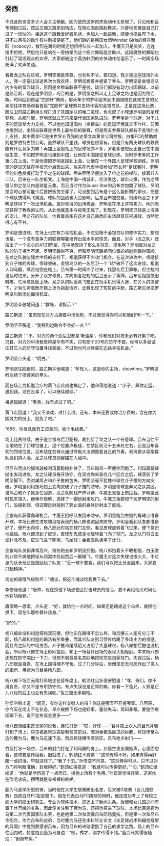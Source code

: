## 癸酉

不过此刻也没多少人会关注杨戬，因为敖烈这厮的庆祝动作太抢眼了。只见他和吕布拥抱过后，然后又蹦又跳来到场边，在观众面前跳起舞来，兴奋地仿佛是自己打进了一球似的。祖逖这个跳舞爱好者见状，也加入一起跳舞，顺便也拖吕布下水，只不过吕布的动作有些别扭便是了。他们跳的是韩国女团Wonder Girls的经典舞蹈《nobody》，敖烈在跳的时候还想招呼队长一起加入。牛魔王只是笑笑，连连摆手拒绝，然后他只是站在一旁拍掌为这个临时舞蹈组合助兴。这段魔性的舞蹈也引起了现场观众的欢呼，大家都被这个高仿韩团的欢快动作给逗乐了，一时间全场充满了欢声笑语。

看着龙之队在庆祝，罗明坚很是羡慕，也有些不甘。要知道，我才是这座球场的主人，我一定要让球迷再次为我欢呼，罗明坚想着并握紧了拳头。罗明坚是金银岛队内少有的留洋球员，原因是金银岛联赛不差钱，球员们都没有动力出国踢球。以前是路乙斯，现在是罗明坚，巧合的是，罗明坚之所以走上足球之路也是因为路乙斯。时间回到首届“完颜杯”赛前，那天年少的罗明坚来到中国跟随在此做生意的父亲前往体育场观看首届“完颜杯”足球赛并支持作客的金银岛队，正是在这场比赛，踢后卫的路乙斯用头球打进了其国家队的唯二进球，也点燃了小球迷罗明坚的足球梦想。从那时起，罗明坚就立志将来要代表国家队进球。罗老爹是个球迷，对于儿子的足球梦大力支持，不过他也知道国内（金银岛）的足球环境其实不咋样。前面也提到过，金银岛联赛是世界上最袖珍的联赛，但是两支参赛球队都有不差钱的主儿支持，其中黄金FC是由世界五百强的史蒂文森黄金公司控股，白银FC的赞助商则是罗伯特白银公司。虽然球队不差钱，球员也很富有，但是只有两支球队的联赛能有什么竟争力嘛！再加上金银岛上的足球场亦不多，罗老爹便想反正自己在中国做生意，不如把罗明坚也接到中国，让他在中国接受足球训练。当时罗老爹的工作重心在上海，于是他便把罗明坚接到上海，让他在一个外国人足球学校训练。罗明坚的足球天赋在学校充分展现出来，后来在代表学校参加“市长杯”足球赛时，罗明坚的出色发挥打动了申之花的球探。后来罗明坚便加入了申之花的梯队，接着升入二队，后来在一队坐板凳。上海是中国一线城市，经济发达，球市火爆，作为老牌强队申之花队内是球星云集。而且当时作为Super Star的吕布亦加盟了球队，罗明坚当时心想可能今后要把板凳坐穿了。可没想到吕布是个这么能折腾的家伙，把整个球队搞得鸡飞狗跳，球队的战绩也大受影响。后来吕布被交易，机缘巧合之下罗明坚获得了一次出场机会。面对难得的出场机会，罗明坚在场上非常卖力，他的表现获得了教练的认同，从此他就基本与板凳无缘了。到现在，罗明坚已经是上海滩的宠儿，申之花的队长；他看着吕布在这片自己熟悉的主场肆意庆祝进球，当然觉得心有不甘。

罗明坚想进球，在场上也在努力寻找机会。不过受限于金银岛队的整体实力，想想也是，一个没有竟争力的联赛哪能培养出高水平的球员。而且，对手（龙之队）还摆出了一个恶心的4321阵型，在中场安排了那么多球员，搞毛啊？罗明坚对龙之队的防守相当不满。罗明坚踢得不爽，但和罗明坚踢相同位置的祖逖则踢得蛮顺，在龙之队貌似强大中场的支持下，祖逖获得不少攻门机会。在这次进攻中，祖逖接到介子推的传球，带球突破，金银岛队的一名后卫一个飞铲破坏了这次进攻。祖逖人仰马翻，痛苦地倒在地上。吕布第一时间冲了过来，找那名后卫算帐，但主裁判也及时过来，分开了双方球员，并向那各犯规的后卫出示了黄牌。吕布见祖逖依旧喊疼，忙示意队医上场。龙之队的队医黄飞宏正在玩手机玩得入迷，在旁人的提醒下，才匆忙挎着医疗箱上场为祖逖治疗。比赛出现了短暂的中断，路乙斯见状把罗明坚叫到场边面授机宜。

罗明坚㳟敬地问道：“教练，请指示？”

路乙斯道：“虽然现在对方占据着中场优势，不过我觉得你可以和他们PK一下。”

罗明坚不解道：“我移到边路会不会好一点？”

路乙斯道：“不，对方的两个边后卫都是‘老油条’，你和他们对抗未必有好果子吃。况且，对方的中场我觉得是华而不实，只有那个20号的防守不错，你可以多尝试住其它人的防守位置寻找突破，不过你也可以佯装在边路寻找机会。”

罗明坚点头道：“明白。”

罗明坚往回跑时，路乙斯冲他喊道：“年轻人，这是你的主场，showtime。”罗明坚听后扬了扬握紧的拳头。

而在场上为祖逖治疗的黄飞宏此刻也搞定了，他和蔼地说道：“小子，算你走运，遇到我。现在没事了，可以继续踢球。”

祖逖狐疑道：“老黄，戏有点过了吧。”

黄飞宏回道：“我又不演戏，过什么过。还有，本来还要收你治疗费的，念在你为国效力的份上，就免了吧。”

“666，你当队医有工资拿的，收个毛线费。”

场上比赛继续，由于是金银岛后卫犯规，裁判给了龙之队一个任意球。吕布当仁不让地站在了罚球位置上，这个位置点极佳，在禁区前沿十五米处左右，正是吕布喜欢的罚球位置。吕布站在罚球点通过呼吸大法调整着自己的节奏，利玛窦从容指挥队友们排人墙，龙之队球员则穿插在人墙中。

但吕布罚出的弧线球被利玛窦稳稳扑住了，吕布暗骂一声便往回跑了。利玛窦将球抛出发动进攻，龙之队球员展开防守。在双方你来我往几个回合之后，球落到了罗明坚脚下。面对巢鸠占和介子推的包夹，罗明坚毫不犹豫带球往介子推的方向突破，罗明坚利用技巧加上变向突破了介子推的防守。罗明坚带球直奔龙之队禁区，巢鸠占和介子推急忙回追，龙之队防线严阵以待，牛魔王准备上前拦截。罗明坚此时孤军深入，他稍作观察，选择了一脚远射来攻门。牛魔王抬脚想干扰罗明坚的射门，没碰到球，但这脚远射碰到了鸩止渴的身体折射出了底线。

金银岛队获得角球机会，牛魔王招呼队友回来防守。罗明坚跑到左侧的角球点准备开球，本场比赛在进攻端没啥表现的杨八郎也跑回来防守。罗明坚看到队友都准备好了，便开出角球，杨八郎此时站在球门左侧，看见皮球旋转着飞过来，便下意识地跳起。杨八郎顶到了皮球，皮球却鬼使差地旋转着飞向了球门。龙之队门将白玉堂扑救不及，皮球飞进了网窝。乌龙球！金银岛队扳平了比分。

金银岛队员都非常高兴，纷纷跑去和罗明坚拥抱。杨八郎抱着头不敢相信，白玉堂则非常不爽地把球从网窝中捡起然后一脚踢飞。牛魔王对这次失球也很火大，不过身为队长他还是鼓励起了队友：“丢一球不要紧，我们可以把比分追回来，大家要打起精神。”

场边的唐僧气极败坏：“魂淡，把这个魂淡给我换下去。”

李修缘劝道：“唐帅，现在换他下场恐怕会打击球员的信心，要不再给他点时间让他将功赎罪。”

唐僧略一思索，点头道：“好，就给他一点时间。如果还是踢成这个鸟样，就把他换下，现在叫那些替补热身。”

“好的。”

杨八郎此役和祖逖搭挡双前腰，但他实在踢得不怎么样。和后腰三人组有分工不同，杨八郎和祖逖的踢法有所重叠，而其它队友则习惯传给踢了多场主力的祖逖。而且龙之队的中场方面，介子推和尾续貂又占用了大量球权，杨八郎想后撤也没机会，所以杨八郎在场上形同摆设，和上一场替补出场的表现大相径庭。本来杨八郎还想在防守端出一下力，但想不到竟莫名其妙地把球顶进自家球门。失误过后，杨八郎很是自责，在场上踢得魂不守舍。过了几分钟后，唐僧便忍无可忍作出了换人的指示，用鹿为马替换杨八郎。

杨八郎下场后无精打彩地坐在替补席上，鹤顶红见状便安慰道：“嘿，哥们。你不用自责，你又不是专职防守的，有点失误也是正常的嘛。你看一下兔兄，人家是正儿八经的后卫也会有失误呢。”兔三窟无辜躺枪。

孙悟空制止道：“鹤兄，有你这样安慰人的吗？你这是哪壶不开提哪壶。八阿哥，你今天在场上不在状态，早点被换下场也是好事。塞翁失马，焉知非福。要是你继续踢下去，说不定失误会更多——”

杨八郎想结束这无聊的说教，连忙打断：“哎，好球——”替补席上众人的目光补吸引到了场上，只见祖逖带球突破到禁区前沿，面对金银岛后卫的拦截，将球传至右边的鹿为马，鹿为马迅速下底，然后将球横传至禁区。吕布抢点射门——

竹篮打水一场空，吕布的射门打在了利玛窦的身上。孙悟空发出懊恼声，心里面想着，这球要是传给我，旧就进了。鹤顶红不屑道：“这球传得不好，如果传得再舒服一点的话，早就进球了。”“我了个去。”孙悟空不同意，“这球传得可以，只不过对方门将判断准确，封堵得好。”鹤顶红得意道：“我就可以传得更好。”“切。”鹤顶红继续道：“他就是学历高了一点而已，换他上场有个毛用。”孙悟空觉得好笑，这家伙在吹毛求疵，摆明就是赤裸裸的嫉妒。

鹿为马是学历型前锋，当时他在大学生联赛踢出名堂，后来被G联赛（女儿国联赛）劲旅白马FC招至麾下。而在代表白马FC踢球的同时，他还成功考上了母校三闾大学的硕士研究生，专业为软件技术，这还上了新闻头条。唐僧和女儿国之间有着千丝万缕的关系，因此便关注到了鹿为马，还把他召进了球队。本场比赛是鹿为马第二次代表国家队出赛，也是他第二次和偶像吕布同场竟技，但是第一次和吕布作配合。作为吕布的迷弟，当时鹿为马还在本科毕业论文《论足球战术和编程框架的异同》中提到要感谢吕布，因为吕布的进球激励了自己的求学之路。场上的吕布往回跑时，特意跑到鹿为马身边：“嘿，秀才，刚才传得不错。”鹿为马笑得很灿烂：“谢谢夸奖。”
